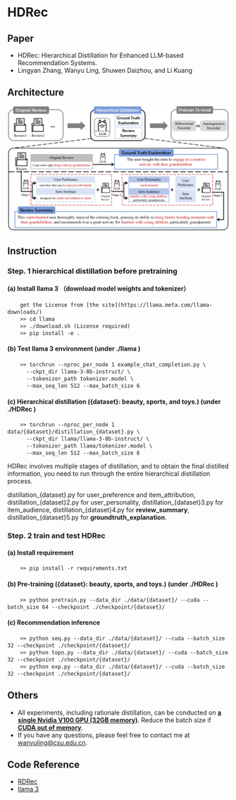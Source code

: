 # HDRec

## Paper
- HDRec: Hierarchical Distillation for Enhanced LLM-based Recommendation Systems.
- Lingyan Zhang, Wanyu Ling, Shuwen Daizhou, and Li Kuang

## Architecture
![](architecture/HDRec.png)

## Instruction
### Step. 1 hierarchical distillation before pretraining

#### (a) Install llama 3 （download model weights and tokenizer）
        get the License from [the site](https://llama.meta.com/llama-downloads/)
        >> cd llama 
	    >> ./download.sh (License required)
        >> pip install -e .

#### (b) Test llama 3 environment  (under ./llama )
        >> torchrun --nproc_per_node 1 example_chat_completion.py \
          --ckpt_dir llama-3-8b-instruct/ \
          --tokenizer_path tokenizer.model \
          --max_seq_len 512 --max_batch_size 6

#### (c) Hierarchical distillation  ({dataset}: beauty, sports, and toys.) (under ./HDRec )
        >> torchrun --nproc_per_node 1 data/{dataset}/distillation_{dataset}.py \
          --ckpt_dir llama/llama-3-8b-instruct/ \
          --tokenizer_path llama/tokenizer.model \
          --max_seq_len 512 --max_batch_size 6
HDRec involves multiple stages of distillation, and to obtain the final distilled information, you need to run through the entire hierarchical distillation process.

distillation\_{dataset}.py for user\_preference and item\_attribution, distillation\_{dataset}2.py for user\_personality, distillation\_{dataset}3.py for item\_audience, distillation\_{dataset}4.py for **review\_summary**, distillation\_{dataset}5.py for **groundtruth\_explanation**.

### Step. 2 train and test HDRec

#### (a) Install requirement 
        >> pip install -r requirements.txt

#### (b) Pre-training ({dataset}: beauty, sports, and toys.) (under ./HDRec )
        >> python pretrain.py --data_dir ./data/{dataset}/ --cuda --batch_size 64 --checkpoint ./checkpoint/{dataset}/

#### (c) Recommendation inference 
        >> python seq.py --data_dir ./data/{dataset}/ --cuda --batch_size 32 --checkpoint ./checkpoint/{dataset}/
        >> python topn.py --data_dir ./data/{dataset}/ --cuda --batch_size 32 --checkpoint ./checkpoint/{dataset}/
        >> python exp.py --data_dir ./data/{dataset}/ --cuda --batch_size 32 --checkpoint ./checkpoint/{dataset}/


## Others
- All experiments, including rationale distillation, can be conducted on **<u>a single Nvidia V100 GPU (32GB memory)</u>**. Reduce the batch size if **<u>CUDA out of memory</u>**.
- If you have any questions, please feel free to contact me at wanyuling@csu.edu.cn.


## Code Reference
- [RDRec](https://github.com/WangXFng/RDRec)
- [llama 3](https://github.com/meta-llama/llama3)
